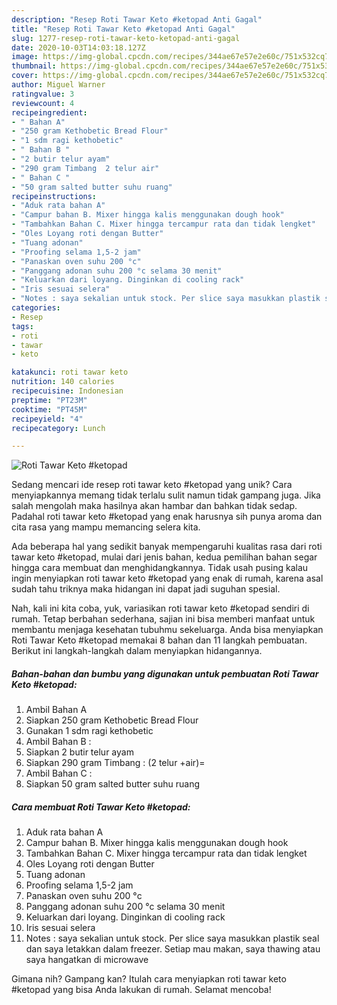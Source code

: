 ```yaml
---
description: "Resep Roti Tawar Keto #ketopad Anti Gagal"
title: "Resep Roti Tawar Keto #ketopad Anti Gagal"
slug: 1277-resep-roti-tawar-keto-ketopad-anti-gagal
date: 2020-10-03T14:03:18.127Z
image: https://img-global.cpcdn.com/recipes/344ae67e57e2e60c/751x532cq70/roti-tawar-keto-ketopad-foto-resep-utama.jpg
thumbnail: https://img-global.cpcdn.com/recipes/344ae67e57e2e60c/751x532cq70/roti-tawar-keto-ketopad-foto-resep-utama.jpg
cover: https://img-global.cpcdn.com/recipes/344ae67e57e2e60c/751x532cq70/roti-tawar-keto-ketopad-foto-resep-utama.jpg
author: Miguel Warner
ratingvalue: 3
reviewcount: 4
recipeingredient:
- " Bahan A"
- "250 gram Kethobetic Bread Flour"
- "1 sdm ragi kethobetic"
- " Bahan B "
- "2 butir telur ayam"
- "290 gram Timbang  2 telur air"
- " Bahan C "
- "50 gram salted butter suhu ruang"
recipeinstructions:
- "Aduk rata bahan A"
- "Campur bahan B. Mixer hingga kalis menggunakan dough hook"
- "Tambahkan Bahan C. Mixer hingga tercampur rata dan tidak lengket"
- "Oles Loyang roti dengan Butter"
- "Tuang adonan"
- "Proofing selama 1,5-2 jam"
- "Panaskan oven suhu 200 °c"
- "Panggang adonan suhu 200 °c selama 30 menit"
- "Keluarkan dari loyang. Dinginkan di cooling rack"
- "Iris sesuai selera"
- "Notes : saya sekalian untuk stock. Per slice saya masukkan plastik seal dan saya letakkan dalam freezer. Setiap mau makan, saya thawing atau saya hangatkan di microwave"
categories:
- Resep
tags:
- roti
- tawar
- keto

katakunci: roti tawar keto 
nutrition: 140 calories
recipecuisine: Indonesian
preptime: "PT23M"
cooktime: "PT45M"
recipeyield: "4"
recipecategory: Lunch

---
```



![Roti Tawar Keto #ketopad](https://img-global.cpcdn.com/recipes/344ae67e57e2e60c/751x532cq70/roti-tawar-keto-ketopad-foto-resep-utama.jpg)

Sedang mencari ide resep roti tawar keto #ketopad yang unik? Cara menyiapkannya memang tidak terlalu sulit namun tidak gampang juga. Jika salah mengolah maka hasilnya akan hambar dan bahkan tidak sedap. Padahal roti tawar keto #ketopad yang enak harusnya sih punya aroma dan cita rasa yang mampu memancing selera kita.



Ada beberapa hal yang sedikit banyak mempengaruhi kualitas rasa dari roti tawar keto #ketopad, mulai dari jenis bahan, kedua pemilihan bahan segar hingga cara membuat dan menghidangkannya. Tidak usah pusing kalau ingin menyiapkan roti tawar keto #ketopad yang enak di rumah, karena asal sudah tahu triknya maka hidangan ini dapat jadi suguhan spesial.


Nah, kali ini kita coba, yuk, variasikan roti tawar keto #ketopad sendiri di rumah. Tetap berbahan sederhana, sajian ini bisa memberi manfaat untuk membantu menjaga kesehatan tubuhmu sekeluarga. Anda bisa menyiapkan Roti Tawar Keto #ketopad memakai 8 bahan dan 11 langkah pembuatan. Berikut ini langkah-langkah dalam menyiapkan hidangannya.

<!--inarticleads1-->

##### Bahan-bahan dan bumbu yang digunakan untuk pembuatan Roti Tawar Keto #ketopad:

1. Ambil  Bahan A
1. Siapkan 250 gram Kethobetic Bread Flour
1. Gunakan 1 sdm ragi kethobetic
1. Ambil  Bahan B :
1. Siapkan 2 butir telur ayam
1. Siapkan 290 gram Timbang : (2 telur +air)=
1. Ambil  Bahan C :
1. Siapkan 50 gram salted butter suhu ruang




<!--inarticleads2-->

##### Cara membuat Roti Tawar Keto #ketopad:

1. Aduk rata bahan A
1. Campur bahan B. Mixer hingga kalis menggunakan dough hook
1. Tambahkan Bahan C. Mixer hingga tercampur rata dan tidak lengket
1. Oles Loyang roti dengan Butter
1. Tuang adonan
1. Proofing selama 1,5-2 jam
1. Panaskan oven suhu 200 °c
1. Panggang adonan suhu 200 °c selama 30 menit
1. Keluarkan dari loyang. Dinginkan di cooling rack
1. Iris sesuai selera
1. Notes : saya sekalian untuk stock. Per slice saya masukkan plastik seal dan saya letakkan dalam freezer. Setiap mau makan, saya thawing atau saya hangatkan di microwave




Gimana nih? Gampang kan? Itulah cara menyiapkan roti tawar keto #ketopad yang bisa Anda lakukan di rumah. Selamat mencoba!

